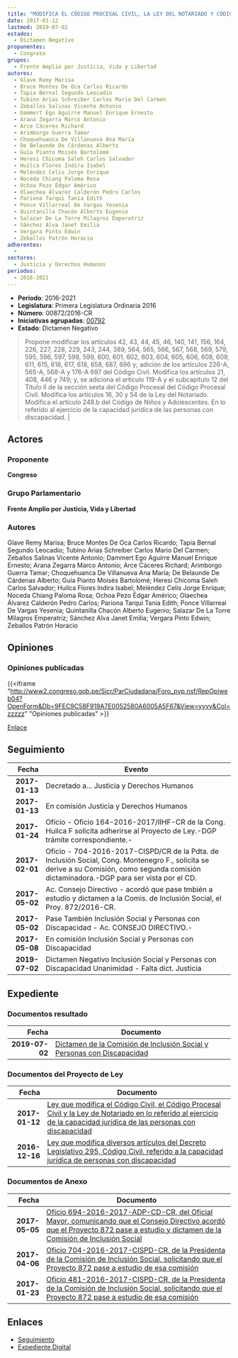 ```yaml
---
title: "MODIFICA EL CÓDIGO PROCESAL CIVIL, LA LEY DEL NOTARIADO Y CÓDIGO DE NIÑOS Y ADOLESCENTES.- EJERCICIO DE CAPACIDAD JURÍDICA DE LAS PERSONAS CON DISCAPACIDAD"
date: 2017-01-12
lastmod: 2019-07-02
estados: 
  - Dictamen Negativo
proponentes: 
  - Congreso
grupos: 
  - Frente Amplio por Justicia, Vida y Libertad
autores: 
  - Glave Remy Marisa
  - Bruce Montes De Oca Carlos Ricardo
  - Tapia Bernal Segundo Leocadio
  - Tubino Arias Schreiber Carlos Mario Del Carmen
  - Zeballos Salinas Vicente Antonio
  - Dammert Ego Aguirre Manuel Enrique Ernesto
  - Arana Zegarra Marco Antonio
  - Arce Cáceres Richard
  - Arimborgo Guerra Tamar
  - Choquehuanca De Villanueva Ana María
  - De Belaunde De Cárdenas Alberto
  - Guía Pianto Moisés Bartolomé
  - Heresi Chicoma Saleh Carlos Salvador
  - Huilca Flores Indira Isabel
  - Meléndez Celis Jorge Enrique
  - Noceda Chiang Paloma Rosa
  - Ochoa Pezo Édgar Américo
  - Olaechea Álvarez Calderón Pedro Carlos
  - Pariona Tarqui Tania Edith
  - Ponce Villarreal De Vargas Yesenia
  - Quintanilla Chacón Alberto Eugenio
  - Salazar De La Torre Milagros Emperatriz
  - Sánchez Alva Janet Emilia
  - Vergara Pinto Edwin
  - Zeballos Patrón Horacio
adherentes: 
  - 
sectores: 
  - Justicia y Derechos Humanos
periodos: 
  - 2016-2021
---
```


- **Periodo**: 2016-2021
- **Legislatura**: Primera Legislatura Ordinaria 2016
- **Número**: 00872/2016-CR
- **Iniciativas agrupadas**: [00792](../../00700/00792)
- **Estado**: Dictamen Negativo

> Propone modificar los artículos 42, 43, 44, 45, 46, 140, 141, 156, 164, 226, 227, 228, 229, 243, 244, 389, 564, 565, 566, 567, 568, 569, 579, 595, 596, 597, 598, 599, 600, 601, 602, 603, 604, 605, 606, 608, 609, 611, 615, 616, 617, 618, 658, 687, 696 y; adición de los artículos 226-A, 565-A, 568-A y 176-A 697 del Código Civil. Modifica los artículos 21, 408, 446 y 749; y, se adiciona el artículo 119-A y el subcapítulo 12 del Título II de la sección sexta del Código Procesal del Código Procesal Civil. Modifica los artículos 16, 30 y 54 de la Ley del Notariado. Modifica el artículo 248.b del Código de Niños y Adolescentes. En lo referido al ejercicio de la capacidad jurídica de las personas con discapacidad. |


## Actores

### Proponente

**Congreso**

### Grupo Parlamentario

**Frente Amplio por Justicia, Vida y Libertad**

### Autores

Glave Remy Marisa; Bruce Montes De Oca Carlos Ricardo; Tapia Bernal Segundo Leocadio; Tubino Arias Schreiber Carlos Mario Del Carmen; Zeballos Salinas Vicente Antonio; Dammert Ego Aguirre Manuel Enrique Ernesto; Arana Zegarra Marco Antonio; Arce Cáceres Richard; Arimborgo Guerra Tamar; Choquehuanca De Villanueva Ana María; De Belaunde De Cárdenas Alberto; Guía Pianto Moisés Bartolomé; Heresi Chicoma Saleh Carlos Salvador; Huilca Flores Indira Isabel; Meléndez Celis Jorge Enrique; Noceda Chiang Paloma Rosa; Ochoa Pezo Édgar Américo; Olaechea Álvarez Calderón Pedro Carlos; Pariona Tarqui Tania Edith; Ponce Villarreal De Vargas Yesenia; Quintanilla Chacón Alberto Eugenio; Salazar De La Torre Milagros Emperatriz; Sánchez Alva Janet Emilia; Vergara Pinto Edwin; Zeballos Patrón Horacio


## Opiniones

### Opiniones publicadas

{{<iframe "http://www2.congreso.gob.pe/Sicr/ParCiudadana/Foro_pvp.nsf/RepOpiweb04?OpenForm&Db=9FEC9C58F919A7E0052580A6005A5F67&View=yyyy&Col=zzzzz" "Opiniones publicadas" >}}

[Enlace](http://www2.congreso.gob.pe/Sicr/ParCiudadana/Foro_pvp.nsf/RepOpiweb04?OpenForm&Db=9FEC9C58F919A7E0052580A6005A5F67&View=yyyy&Col=zzzzz)

## Seguimiento

| Fecha | Evento |
|------:|--------|
| **2017-01-13** | Decretado a... Justicia y Derechos Humanos|
| **2017-01-13** | En comisión Justicia y Derechos Humanos|
| **2017-01-24** | Oficio - Oficio 164-2016-2017/IIHF-CR de la Cong. Huilca F solicita adherirse al Proyecto de Ley.-DGP trámite correspondiente.-|
| **2017-02-01** | Oficio - 704-2016-2017-CISPD/CR de la Pdta. de Inclusión Social, Cong. Montenegro F., solicita se derive a su Comisión, como segunda comisión dictaminadora.-DGP para ser vista por el CD.|
| **2017-05-02** | Ac. Consejo Directivo - acordó que pase tmbién a estudio y dictamen a la Comis. de Inclusión Social, el Proy. 872/2016-CR.|
| **2017-05-02** | Pase También Inclusión Social y Personas con Discapacidad - Ac. CONSEJO DIRECTIVO.-|
| **2017-05-08** | En comisión Inclusión Social y Personas con Discapacidad|
| **2019-07-02** | Dictamen Negativo Inclusión Social y Personas con Discapacidad Unanimidad - Falta dict. Justicia|


## Expediente


### Documentos resultado

| Fecha | Documento |
|------:|--------|
| **2019-07-02** | [Dictamen de la Comisión de Inclusión Social y Personas con Discapacidad](http://www.leyes.congreso.gob.pe/Documentos/2016_2021/Dictamenes/Proyectos_de_Ley/00792DC13MAY20190702.pdf) |

### Documentos del Proyecto de Ley

| Fecha | Documento |
|------:|--------|
| **2017-01-12** | [Ley que modifica el Código Civil, el Código Procesal Civil y la Ley de Notariado en lo referido al ejercicio de la capacidad jurídica de las personas con discapacidad](http://www.leyes.congreso.gob.pe/Documentos/2016_2021/Proyectos_de_Ley_y_de_Resoluciones_Legislativas/PL0087220170112.pdf) |
| **2016-12-16** | [Ley que modifica diversos artículos del Decreto Legislativo 295, Código Civil, referido a la capacidad jurídica de personas con discapacidad](http://www.leyes.congreso.gob.pe/Documentos/2016_2021/Proyectos_de_Ley_y_de_Resoluciones_Legislativas/PL0079220161216.pdf) |

### Documentos de Anexo

| Fecha | Documento |
|------:|--------|
| **2017-05-05** | [Oficio 694-2016-2017-ADP-CD-CR, del Oficial Mayor, comunicando que el Consejo Directivo acordó que el Proyecto 872 pase a estudio y dictamen de la Comisión de Inclusión Social](http://www.leyes.congreso.gob.pe/Documentos/2016_2021/Oficios/Oficialia_Mayor/OFICIO-694-2016-2017-ADP-CD-CR.pdf) |
| **2017-04-06** | [Oficio 704-2016-2017-CISPD-CR, de la Presidenta de la Comisión de Inclusión Social, solicitando que el Proyecto 872 pase a estudio de esa comisión](http://www.leyes.congreso.gob.pe/Documentos/2016_2021/Oficios/Comisiones_Ordinarias/OFICIO-704-2016-2017-CISPD-CR.pdf) |
| **2017-01-23** | [Oficio 481-2016-2017-CISPD-CR, de la Presidenta de la Comisión de Inclusión Social, solicitando que el Proyecto 872 pase a estudio de esa comisión](http://www.leyes.congreso.gob.pe/Documentos/2016_2021/Oficios/Comisiones_Ordinarias/OFICIO-481-2016-2017-CISPD-CR.pdf) |

## Enlaces 

- [Seguimiento](http://www2.congreso.gob.pe/Sicr/TraDocEstProc/CLProLey2016.nsf/f7fff46988ca05b1052578e100829cc7/87a6b2ddf9c178d3052580a6005f8043?OpenDocument)
- [Expediente Digital](http://www2.congreso.gob.pe/Sicr/TraDocEstProc/CLProLey2016.nsf/f7fff46988ca05b1052578e100829cc7/87a6b2ddf9c178d3052580a6005f8043?OpenDocument&Click=05257FB7005EB655.eb71d0cf91d8294e05256cdf006b5706/$Body/0.1C6C)
